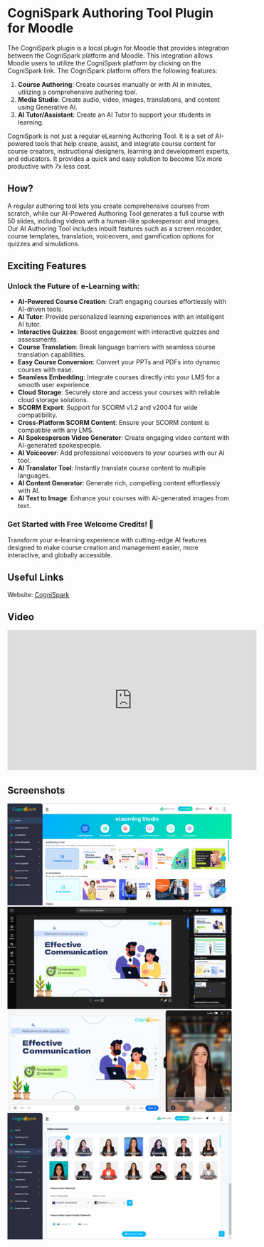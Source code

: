# CogniSpark Authoring Tool Plugin for Moodle

The CogniSpark plugin is a local plugin for Moodle that provides integration between the CogniSpark platform and Moodle. This integration allows Moodle users to utilize the CogniSpark platform by clicking on the CogniSpark link. The CogniSpark platform offers the following features:

1. **Course Authoring**: Create courses manually or with AI in minutes, utilizing a comprehensive authoring tool.
2. **Media Studio**: Create audio, video, images, translations, and content using Generative AI.
3. **AI Tutor/Assistant**: Create an AI Tutor to support your students in learning.

CogniSpark is not just a regular eLearning Authoring Tool. It is a set of AI-powered tools that help create, assist, and integrate course content for course creators, instructional designers, learning and development experts, and educators. It provides a quick and easy solution to become 10x more productive with 7x less cost.

## How?

A regular authoring tool lets you create comprehensive courses from scratch, while our AI-Powered Authoring Tool generates a full course with 50 slides, including videos with a human-like spokesperson and images. Our AI Authoring Tool includes inbuilt features such as a screen recorder, course templates, translation, voiceovers, and gamification options for quizzes and simulations.

## Exciting Features

### Unlock the Future of e-Learning with:
- **AI-Powered Course Creation**: Craft engaging courses effortlessly with AI-driven tools.
- **AI Tutor**: Provide personalized learning experiences with an intelligent AI tutor.
- **Interactive Quizzes**: Boost engagement with interactive quizzes and assessments.
- **Course Translation**: Break language barriers with seamless course translation capabilities.
- **Easy Course Conversion**: Convert your PPTs and PDFs into dynamic courses with ease.
- **Seamless Embedding**: Integrate courses directly into your LMS for a smooth user experience.
- **Cloud Storage**: Securely store and access your courses with reliable cloud storage solutions.
- **SCORM Export**: Support for SCORM v1.2 and v2004 for wide compatibility.
- **Cross-Platform SCORM Content**: Ensure your SCORM content is compatible with any LMS.
- **AI Spokesperson Video Generator**: Create engaging video content with AI-generated spokespeople.
- **AI Voiceover**: Add professional voiceovers to your courses with our AI tool.
- **AI Translator Tool**: Instantly translate course content to multiple languages.
- **AI Content Generator**: Generate rich, compelling content effortlessly with AI.
- **AI Text to Image**: Enhance your courses with AI-generated images from text.

### Get Started with Free Welcome Credits! 🎉
Transform your e-learning experience with cutting-edge AI features designed to make course creation and management easier, more interactive, and globally accessible.

## Useful Links
Website: [CogniSpark](https://www.cognispark.ai/)

## Video
<iframe width="560" height="315" src="https://www.youtube.com/embed/fFb4AW2B0FE?si=52aHEmnYL08zh24F" title="YouTube video player" frameborder="0" allow="accelerometer; autoplay; clipboard-write; encrypted-media; gyroscope; picture-in-picture; web-share" referrerpolicy="strict-origin-when-cross-origin" allowfullscreen></iframe>

## Screenshots
![CogniSpark Screenshot 1](images/screenshot1.png)
![CogniSpark Screenshot 2](images/screenshot2.png)
![CogniSpark Screenshot 3](images/screenshot3.png)
![CogniSpark Screenshot 4](images/screenshot4.png)
